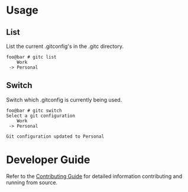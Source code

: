 # Usage

## List

List the current .gitconfig's in the .gitc directory.

```console
foo@bar # gitc list
    Work
 -> Personal
```

## Switch

Switch which .gitconfig is currently being used.

```console
foo@bar # gitc switch
Select a git configuration
    Work
 -> Personal

Git configuration updated to Personal
```

# Developer Guide

Refer to the [Contributing Guide](CONTRIBUTING.md) for detailed information contributing and running from source.